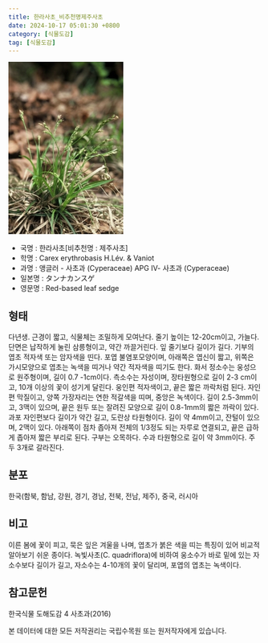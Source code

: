 ```yaml
---
title: 한라사초_비추천명제주사초
date: 2024-10-17 05:01:30 +0800
category: [식물도감]
tag: [식물도감]
---
```




![한라사초[비추천명 : 제주사초]](/assets/img/fileUpload/plants/basic/Cyperaceae/Carex/4900/1_th2.JPG)
- 국명 : 한라사초[비추천명 : 제주사초]
- 학명 : Carex erythrobasis H.Lév. & Vaniot
- 과명 : 앵글러 - 사초과 (Cyperaceae) APG Ⅳ- 사초과 (Cyperaceae)
- 일본명 : タンナカンスゲ
- 영문명 : Red-based leaf sedge


## 형태
다년생. 근경이 짧고, 식물체는 조밀하게 모여난다. 줄기 높이는 12-20cm이고, 가늘다. 단면은 납작하게 눌린 삼릉형이고, 약간 까끌거린다. 잎 줄기보다 길이가 길다. 기부의 엽초 적자색 또는 암자색을 띤다. 포엽 불염포모양이며, 아래쪽은 엽신이 짧고, 위쪽은 가시모양으로 엽초는 녹색을 띠거나 약간 적자색을 띠기도 한다. 화서 정소수는 웅성으로 원주형이며, 길이 0.7 -1cm이다. 측소수는 자성이며, 장타원형으로 길이 2-3 cm이고, 10개 이상의 꽃이 성기게 달린다. 웅인편 적자색이고, 끝은 짧은 까락처럼 된다. 자인편 막질이고, 양쪽 가장자리는 연한 적갈색을 띠며, 중앙은 녹색이다. 길이 2.5-3mm이고, 3맥이 있으며, 끝은 원두 또는 잘려진 모양으로 길이 0.8-1mm의 짧은 까락이 있다. 과포 자인편보다 길이가 약간 길고, 도란상 타원형이다. 길이 약 4mm이고, 잔털이 있으며, 2맥이 있다. 아래쪽이 점차 좁아져 전체의 1/3정도 되는 자루로 연결되고, 끝은 급하게 좁아져 짧은 부리로 된다. 구부는 오목하다. 수과 타원형으로 길이 약 3mm이다. 주두 3개로 갈라진다.
## 분포
한국(함북, 함남, 강원, 경기, 경남, 전북, 전남, 제주), 중국, 러시아
## 비고
이른 봄에 꽃이 피고, 묵은 잎은 겨울을 나며, 엽초가 붉은 색을 띠는 특징이 있어 비교적 알아보기 쉬운 종이다. 녹빛사초(C. quadriflora)에 비하여 웅소수가 바로 밑에 있는 자소수보다 길이가 길고, 자소수는 4-10개의 꽃이 달리며, 포엽의 엽초는 녹색이다.
## 참고문헌
한국식물 도해도감 4 사초과(2016)






본 데이터에 대한 모든 저작권리는 국립수목원 또는 원저작자에게 있습니다.

